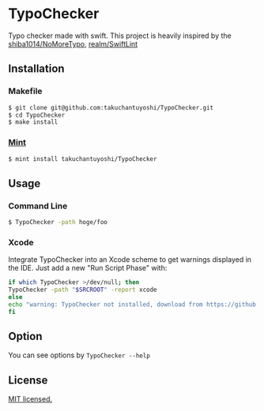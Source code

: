 # TypoChecker

Typo checker made with swift.
This project is heavily inspired by the [shiba1014/NoMoreTypo](https://github.com/shiba1014/NoMoreTypo), [realm/SwiftLint](https://github.com/realm/SwiftLint)

## Installation
### Makefile
```sh
$ git clone git@github.com:takuchantuyoshi/TypoChecker.git
$ cd TypoChecker
$ make install
```
### [Mint](https://github.com/yonaskolb/Mint)
```sh
$ mint install takuchantuyoshi/TypoChecker
```

## Usage
### Command Line
```sh
$ TypoChecker -path hoge/foo
```
### Xcode
Integrate TypoChecker into an Xcode scheme to get warnings displayed in the IDE. Just add a new "Run Script Phase" with:
```sh
if which TypoChecker >/dev/null; then
TypoChecker -path "$SRCROOT" -report xcode
else
echo "warning: TypoChecker not installed, download from https://github.com/takuchantuyoshi/TypoChecker"
fi
```
## Option
You can see options by `TypoChecker --help`

## License
[MIT licensed.](https://github.com/takuchantuyoshi/TypoChecker/blob/master/LICENSE)
